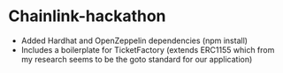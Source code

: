 # Chainlink-hackathon

- Added Hardhat and OpenZeppelin dependencies (npm install)
- Includes a boilerplate for TicketFactory (extends ERC1155 which from my research seems to be the goto standard for our application)